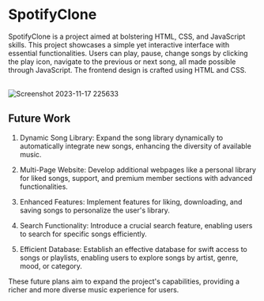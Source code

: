 <h1>SpotifyClone</h1>
SpotifyClone is a project aimed at bolstering HTML, CSS, and JavaScript skills. This project showcases a simple yet interactive interface with essential functionalities. Users can play, pause, change songs by clicking the play icon, navigate to the previous or next song, all made possible through JavaScript. The frontend design is crafted using HTML and CSS.
<br>
<br>

![Screenshot 2023-11-17 225633](https://github.com/Vipinsain08/SpotifyClone/assets/98072648/ae163f7d-32cf-4255-b1c9-a0a604e0e740)


<H2>Future Work</H2>


1. Dynamic Song Library: Expand the song library dynamically to automatically integrate new songs, enhancing the diversity of available music.

2. Multi-Page Website: Develop additional webpages like a personal library for liked songs, support, and premium member sections with advanced functionalities.

3. Enhanced Features: Implement features for liking, downloading, and saving songs to personalize the user's library.

4. Search Functionality: Introduce a crucial search feature, enabling users to search for specific songs efficiently.

5. Efficient Database: Establish an effective database for swift access to songs or playlists, enabling users to explore songs by artist, genre, mood, or category.

These future plans aim to expand the project's capabilities, providing a richer and more diverse music experience for users.
